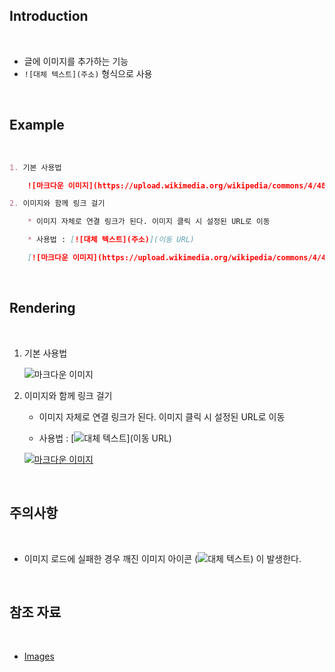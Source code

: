 ## Introduction

<br>

- 글에 이미지를 추가하는 기능
- `![대체 텍스트](주소)` 형식으로 사용

<br>

## Example

<br>

```md
1. 기본 사용법

    ![마크다운 이미지](https://upload.wikimedia.org/wikipedia/commons/4/48/Markdown-mark.svg "마우스 툴팁")

2. 이미지와 함께 링크 걸기

    * 이미지 자체로 연결 링크가 된다. 이미지 클릭 시 설정된 URL로 이동

    * 사용법 : [![대체 텍스트](주소)](이동 URL)

    [![마크다운 이미지](https://upload.wikimedia.org/wikipedia/commons/4/48/Markdown-mark.svg "마우스 툴팁")](https://ko.wikipedia.org/wiki/%EB%A7%88%ED%81%AC%EB%8B%A4%EC%9A%B4)
```

<br>

## Rendering

<br>

1. 기본 사용법

    ![마크다운 이미지](https://upload.wikimedia.org/wikipedia/commons/4/48/Markdown-mark.svg "마우스 툴팁")

2. 이미지와 함께 링크 걸기

    * 이미지 자체로 연결 링크가 된다. 이미지 클릭 시 설정된 URL로 이동
    
    * 사용법 : [![대체 텍스트](주소)](이동 URL)

    [![마크다운 이미지](https://upload.wikimedia.org/wikipedia/commons/4/48/Markdown-mark.svg "마우스 툴팁")](https://ko.wikipedia.org/wiki/%EB%A7%88%ED%81%AC%EB%8B%A4%EC%9A%B4)

<br>

## 주의사항

<br>

- 이미지 로드에 실패한 경우 깨진 이미지 아이콘 (![대체 텍스트](주소)) 이 발생한다.

<br>

## 참조 자료

<br>

- [Images](https://www.markdownguide.org/basic-syntax/#images-1)